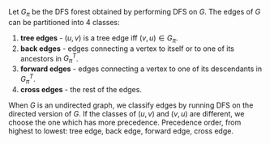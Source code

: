 Let $G_π$ be the DFS forest obtained by performing DFS on $G$.
The edges of $G$ can be partitioned into 4 classes:

1.   **tree edges** - $(u, v)$ is a tree edge iff $(v, u) \in G_π$.
2.   **back edges** - edges connecting a vertex to itself or to one of its ancestors in $G_π^T$.
3.   **forward edges** - edges connecting a vertex to one of its descendants in $G_π^T$.
4.   **cross edges** - the rest of the edges.

When $G$ is an undirected graph, we classify edges by running DFS on the directed version of $G$.
If the classes of $(u, v)$ and $(v, u)$ are different, we choose the one which has more precedence.
Precedence order, from highest to lowest: tree edge, back edge, forward edge, cross edge.
